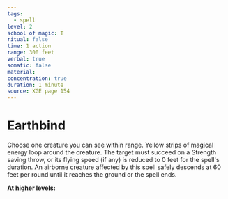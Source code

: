 ```yaml
---
tags:
  - spell
level: 2
school of magic: T
ritual: false
time: 1 action
range: 300 feet
verbal: true
somatic: false
material: 
concentration: true
duration: 1 minute
source: XGE page 154
---
```

# Earthbind
Choose one creature you can see within range. Yellow strips of magical energy loop around the creature. The target must succeed on a Strength saving throw, or its flying speed (if any) is reduced to 0 feet for the spell's duration. An airborne creature affected by this spell safely descends at 60 feet per round until it reaches the ground or the spell ends.

**At higher levels:** 
